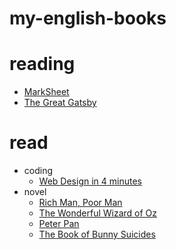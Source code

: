 # my-english-books

# reading
- [MarkSheet](http://marksheet.io)
- [The Great Gatsby](https://book.douban.com/subject/21750370)

# read

- coding
  - [Web Design in 4 minutes](http://jgthms.com/web-design-in-4-minutes)
- novel
  - [Rich Man, Poor Man](https://book.douban.com/subject/6134008)
  - [The Wonderful Wizard of Oz](https://book.douban.com/subject/1989491)
  - [Peter Pan](https://book.douban.com/subject/3280690)
  - [The Book of Bunny Suicides](https://book.douban.com/subject/1441503)
